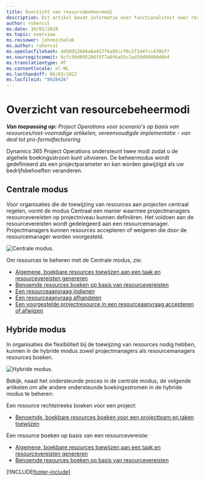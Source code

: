 ```yaml
---
title: Overzicht van resourcebeheermodi
description: Dit artikel bevat informatie over functionaliteit voor resourcebeheer in Dynamics 365 Project Operations.
author: ruhercul
ms.date: 10/01/2020
ms.topic: overview
ms.reviewer: johnmichalak
ms.author: ruhercul
ms.openlocfilehash: dd50d12686a6ad17f6a95ccf0c2f1447cc470bf7
ms.sourcegitcommit: 6cfc50d89528df977a8f6a55c1ad39d99800d9b4
ms.translationtype: HT
ms.contentlocale: nl-NL
ms.lasthandoff: 06/03/2022
ms.locfileid: "8928426"
---
```

# <a name="resource-management-modes-overview"></a>Overzicht van resourcebeheermodi

_**Van toepassing op:** Project Operations voor scenario's op basis van resources/niet-voorradige artikelen, vereenvoudigde implementatie - van deal tot pro-formafacturering_


Dynamics 365 Project Operations ondersteunt twee modi zodat u de algehele boekingsstroom kunt uitvoeren. De beheermodus wordt gedefinieerd als een projectparameter en kan worden gewijzigd als uw bedrijfsbehoeften veranderen.    

## <a name="central-mode"></a>Centrale modus
Voor organisaties die de toewijzing van resources aan projecten centraal regelen, vormt de modus Centraal een manier waarmee projectmanagers resourcevereisten op projectniveau kunnen definiëren. Het voldoen aan de resourcevereisten wordt gedelegeerd aan een resourcemanager. Projectmanagers kunnen resources accepteren of weigeren die door de resourcemanager worden voorgesteld.

![Centrale modus.](./media/resource-management-central.png)

Om resources te beheren met de Centrale modus, zie:

- [Algemene, boekbare resources toewijzen aan een taak en resourcevereisten genereren](/dynamics365/project-service/assign-generic-bookable-resource)
- [Benoemde resources boeken op basis van resourcevereisten](/dynamics365/project-service/book-named-resource)
- [Een resourceaanvraag indienen](/dynamics365/project-service/submit-resource-request)
- [Een resourceaanvraag afhandelen](/dynamics365/project-service/resource-management-fulfill-requests)
- [Een voorgestelde projectresource in een resourceaanvraag accepteren of afwijzen](/dynamics365/project-service/accept-reject-proposed-resource)

## <a name="hybrid-mode"></a>Hybride modus
In organisaties die flexibiliteit bij de toewijzing van resources nodig hebben, kunnen in de hybride modus zowel projectmanagers als resourcemanagers resources boeken.

![Hybride modus.](./media/resource-management-hybrid.png)

Bekijk, naast het ondersteunde proces in de centrale modus, de volgende artikelen om alle andere ondersteunde boekingsstromen in de hybride modus te beheren:

Een resource rechtstreeks boeken voor een project:
- [Benoemde, boekbare resources boeken voor een projectteam en taken toewijzen](/dynamics365/project-service/assign-named-bookable-resource)

Een resource boeken op basis van een resourcevereiste:
- [Algemene, boekbare resources toewijzen aan een taak en resourcevereisten genereren](/dynamics365/project-service/assign-generic-bookable-resource)
- [Benoemde resources boeken op basis van resourcevereisten](/dynamics365/project-service/book-named-resource)


[!INCLUDE[footer-include](../includes/footer-banner.md)]